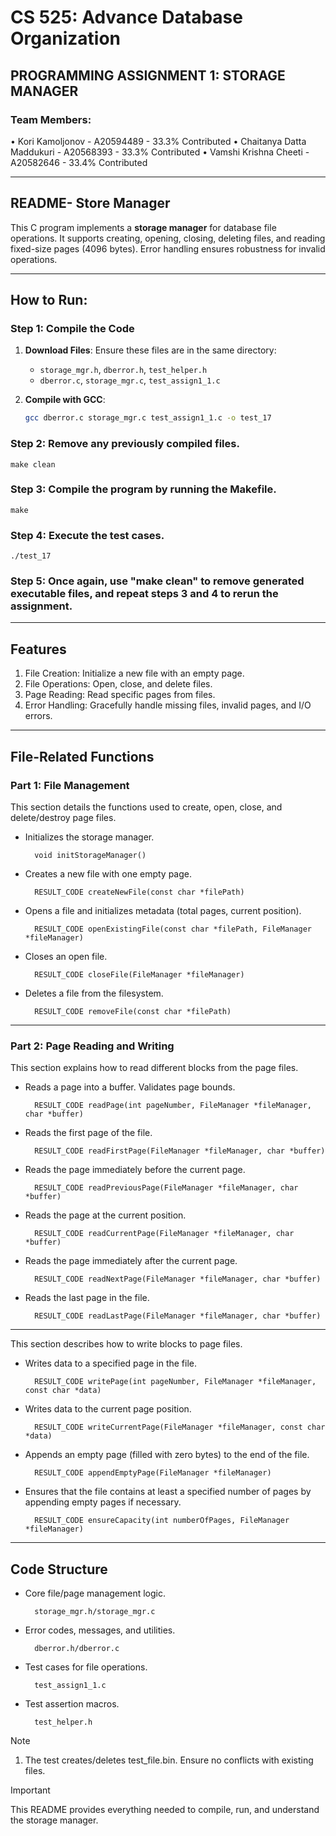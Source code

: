 # CS 525: Advance Database Organization

## PROGRAMMING ASSIGNMENT 1: STORAGE MANAGER 

### Team Members:
• Kori Kamoljonov - A20594489 - 33.3% Contributed
• Chaitanya Datta Maddukuri - A20568393 - 33.3% Contributed
• Vamshi Krishna Cheeti - A20582646 - 33.4% Contributed

---

## README- Store Manager

This C program implements a **storage manager** for database file operations. It supports creating, opening, closing, deleting files, and reading fixed-size pages (4096 bytes). Error handling ensures robustness for invalid operations. 

---

## How to Run:

### Step 1: Compile the Code  
1. **Download Files**: Ensure these files are in the same directory:  
   - `storage_mgr.h`, `dberror.h`, `test_helper.h`  
   - `dberror.c`, `storage_mgr.c`, `test_assign1_1.c`  

2. **Compile with GCC**:  
   ```bash  
   gcc dberror.c storage_mgr.c test_assign1_1.c -o test_17  
### Step 2: Remove any previously compiled files.
  
    make clean  

### Step 3:  Compile the program by running the Makefile.  

    make 

### Step 4:  Execute the test cases.

    ./test_17

### Step 5:  Once again, use "make clean" to remove generated executable files, and repeat steps 3 and 4 to rerun the assignment.

---

## Features

1. File Creation: Initialize a new file with an empty page.
2. File Operations: Open, close, and delete files.
3. Page Reading: Read specific pages from files.
4. Error Handling: Gracefully handle missing files, invalid pages, and I/O errors.

---

## File-Related Functions

### Part 1: File Management

This section details the functions used to create, open, close, and delete/destroy page files.

- Initializes the storage manager.

        void initStorageManager()

- Creates a new file with one empty page.

        RESULT_CODE createNewFile(const char *filePath)

- Opens a file and initializes metadata (total pages, current position).

        RESULT_CODE openExistingFile(const char *filePath, FileManager *fileManager)

- Closes an open file.

        RESULT_CODE closeFile(FileManager *fileManager)

- Deletes a file from the filesystem.

        RESULT_CODE removeFile(const char *filePath)


---

### Part 2: Page Reading and Writing

This section explains how to read different blocks from the page files.

- Reads a page into a buffer. Validates page bounds.
  
        RESULT_CODE readPage(int pageNumber, FileManager *fileManager, char *buffer)
- Reads the first page of the file.
  
        RESULT_CODE readFirstPage(FileManager *fileManager, char *buffer)
- Reads the page immediately before the current page.

        RESULT_CODE readPreviousPage(FileManager *fileManager, char *buffer)
- Reads the page at the current position.

        RESULT_CODE readCurrentPage(FileManager *fileManager, char *buffer)
- Reads the page immediately after the current page.

        RESULT_CODE readNextPage(FileManager *fileManager, char *buffer)
- Reads the last page in the file.

        RESULT_CODE readLastPage(FileManager *fileManager, char *buffer)

---

This section describes how to write blocks to page files. 

- Writes data to a specified page in the file.

        RESULT_CODE writePage(int pageNumber, FileManager *fileManager, const char *data)

- Writes data to the current page position.

        RESULT_CODE writeCurrentPage(FileManager *fileManager, const char *data)

- Appends an empty page (filled with zero bytes) to the end of the file.

        RESULT_CODE appendEmptyPage(FileManager *fileManager)

- Ensures that the file contains at least a specified number of pages by appending empty pages if necessary.

        RESULT_CODE ensureCapacity(int numberOfPages, FileManager *fileManager)

---

## Code Structure

- Core file/page management logic.

        storage_mgr.h/storage_mgr.c

- Error codes, messages, and utilities.

        dberror.h/dberror.c

- Test cases for file operations.

        test_assign1_1.c

- Test assertion macros.

        test_helper.h


> [!NOTE]
> 1. The test creates/deletes test_file.bin. Ensure no conflicts with existing files.


> [!IMPORTANT] 
> This README provides everything needed to compile, run, and understand the storage manager.
